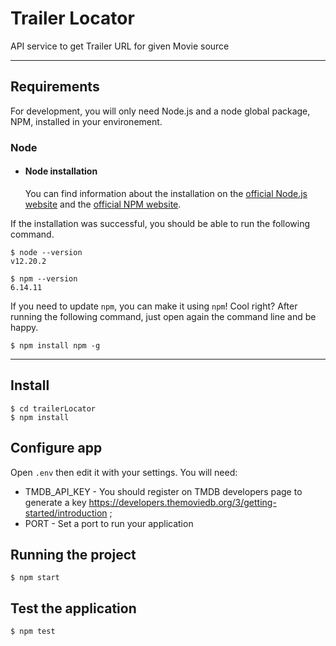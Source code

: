 # Trailer Locator

API service to get Trailer URL for given Movie source

---
## Requirements

For development, you will only need Node.js and a node global package, NPM, installed in your environement.

### Node
- #### Node installation

  You can find information about the installation on the [official Node.js website](https://nodejs.org/) and the [official NPM website](https://npmjs.org/).

If the installation was successful, you should be able to run the following command.

    $ node --version
    v12.20.2

    $ npm --version
    6.14.11

If you need to update `npm`, you can make it using `npm`! Cool right? After running the following command, just open again the command line and be happy.

    $ npm install npm -g

---

## Install

    $ cd trailerLocator
    $ npm install

## Configure app

Open `.env` then edit it with your settings. You will need:

- TMDB_API_KEY - You should register on TMDB developers page to generate a key https://developers.themoviedb.org/3/getting-started/introduction ;
- PORT - Set a port to run your application

## Running the project

    $ npm start

## Test the application

    $ npm test
